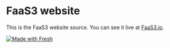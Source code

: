 # FaaS3 website

This is the FaaS3 website source. You can see it live at
[FaaS3.io](https://FaaS3.io).

[![Made with Fresh](https://fresh.deno.dev/fresh-badge-dark.svg)](https://fresh.deno.dev)
